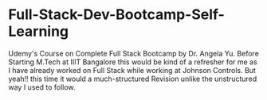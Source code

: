 # Full-Stack-Dev-Bootcamp-Self-Learning
Udemy's Course on Complete Full Stack Bootcamp by Dr. Angela Yu. Before Starting M.Tech at IIIT Bangalore this would be kind of a refresher for me as I have already worked on Full Stack while working at Johnson Controls. But yeah!! this time it would a much-structured Revision unlike the unstructured way I used to follow. 
